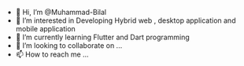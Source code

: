 - 👋 Hi, I’m @Muhammad-Bilal
- 👀 I’m interested in Developing Hybrid web , desktop application and mobile application 
- 🌱 I’m currently learning Flutter and Dart programming
- 💞️ I’m looking to collaborate on ...
- 📫 How to reach me ...

<!---
Muhammad-Bilal12/Muhammad-Bilal12 is a ✨ special ✨ repository because its `README.md` (this file) appears on your GitHub profile.
You can click the Preview link to take a look at your changes.
--->
